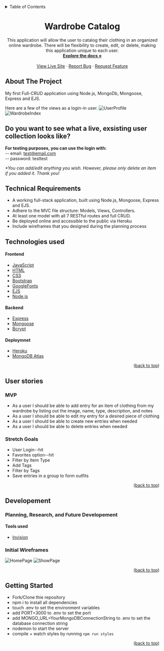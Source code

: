 <div id="top"></div>

<details>
  <summary>Table of Contents</summary>
  <ol>
    <li>
      <a href="#about-the-project">About The Project</a>
      <ul>
        <li><a href="#technical-requirements">Technical Requirements</a></li>
        <li><a href="#technologies-used">Technologies-Used</a></li>
      </ul>
    </li>
    <li>
      <a href="#user-stories">User Stories</a>
      <ul>
        <li><a href="#mvp">MVP</a></li>
        <li><a href="#stretch-goals">Stretch Goals</a></li>
      </ul>
    </li>
    <li>
      <a href="#developement">Planning, Research, and Future Developement</a>
      <ul>
        <li><a href="#initial-wireframes">Initial Wireframes</a></li>
        <li><a href="#tools-used">Tools Used</a></li>
        <li><a href="#getting-started">Getting Started</a></li>
    </li>
  </ol>
</details>

<div align="center">
<h1 align="center">Wardrobe Catalog</h1>

  <p align="center">
This application will allow the user to catalog their clothing in an organized online wardrobe. There will be flexibility to create, edit, or delete, making this application unique to each user.
    <br />
    <a href="https://github.com/hummingbirdcreative/project2_WardrobeCatalog"><strong>Explore the docs »</strong></a>
    <br />
    <br />
    <a href="https://wardobe-catalog.herokuapp.com/users/login">View Live Site</a>
    ·
    <a href="https://github.com/hummingbirdcreative/project2_WardrobeCatalog/issues">Report Bug</a>
    ·
    <a href="https://github.com/hummingbirdcreative/project2_WardrobeCatalog/issues">Request Feature</a>
  </p>
</div>

## About The Project

My first Full-CRUD application using Node.js, MongoDb, Mongoose, Express and EJS.

Here are a few of the views as a login-in user.
![UserProfile](https://i.imgur.com/sA4gxsR.png)
![WardrobeIndex](https://i.imgur.com/bYQlMgb.png)

## Do you want to see what a live, exsisting user collection looks like?
<b>For testing purposes, you can use the login with:</b> <br>
-- email: test@email.com <br>
-- password: testtest

<em>*You can add/edit anything you wish. However, please only delete an item if you added it. Thank you!</em>

## Technical Requirements

- A working full-stack application, built using Node.js, Mongoose, Express and EJS.
- Adhere to the MVC file structure: Models, Views, Controllers.
- At least one model with all 7 RESTful routes and full CRUD.
- Be deployed online and accessible to the public via Heroku
- Include wireframes that you designed during the planning process

## Technologies used
#### Frontend
- [JavaScript](https://developer.mozilla.org/en-US/docs/Web/JavaScript)
- [HTML](https://developer.mozilla.org/en-US/docs/Web/HTML)
- [CSS](https://developer.mozilla.org/en-US/docs/Web/CSS)
- [Bootstrap](https://getbootstrap.com/)
- [GoogleFonts](https://fonts.google.com/about)
- [EJS](https://www.npmjs.com/package/ejs)
- [Node.js](https://nodejs.org/dist./v6.16.0/docs/api/synopsis.html)
#### Backend
- [Express](https://expressjs.com/)
- [Mongoose](https://mongoosejs.com/docs/index.html)
- [Bcrypt](https://www.npmjs.com/package/bcrypt)
#### Deploymnet
- [Heroku](https://devcenter.heroku.com/articles/getting-started-with-nodejs)
- [MongoDB Atlas](https://www.mongodb.com/atlas)
<p align="right">(<a href="#top">back to top</a>)</p>

## User stories

### MVP

- As a user I should be able to add entry for an item of clothing from my wardrobe by listing out the image, name, type, description, and notes
- As a user I should be able to edit my entry for a desired piece of clothing
- As a user I should be able to create new entries when needed
- As a user I should be able to delete entries when needed

### Stretch Goals

- User Login--hit
- Favorites option--hit
- Filter by Item Type
- Add Tags
- Filter by Tags
- Save entries in a group to form outfits
<p align="right">(<a href="#top">back to top</a>)</p>

## Developement
### Planning, Research, and Future Developement

#### Tools used
- [Invision](https://www.invisionapp.com/)

### Initial Wireframes
![HomePage](https://i.imgur.com/8SQZLZm.png)
![ShowPage](https://i.imgur.com/K3CG0nO.png)
<p align="right">(<a href="#top">back to top</a>)</p>

## Getting Started
- Fork/Clone thie repository
- npm i to install all dependencies
- touch .env to set the environment variables
- add PORT=3000 to .env to set the port
- add MONGO_URL=YourMongoDBConnectionString to .env to set the database connection string
- nodemon to start the server
- compile + watch styles by running `npm run styles`

<p align="right">(<a href="#top">back to top</a>)</p>
